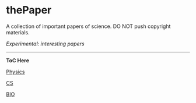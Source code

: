 thePaper
========

A collection of important papers of science. DO NOT push copyright materials.


*Experimental: interesting papers*


------

**ToC Here**

[Physics](physics.md)

[CS](cs.md)

[BIO](bio.md)


